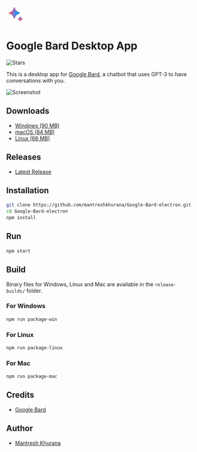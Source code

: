 <img src="./assets/icons/png/favicon.png" width="50" height="50">

# Google Bard Desktop App

![Stars](https://img.shields.io/github/stars/mantreshkhurana/Google-Bard-electron?style=social)

This is a desktop app for [Google Bard](https://bard.google.com/), a chatbot that uses GPT-3 to have conversations with you.

![Screenshot](https://raw.githubusercontent.com/mantreshkhurana/Google-Bard-electron/stable/screenshots/screenshot-1.png)

## Downloads

- [Windows (90 MB)](https://github.com/mantreshkhurana/Google-Bard-electron/releases/download/1.0.0/Google-Bard-v1.0.0-windows.zip)
- [macOS (84 MB)](https://github.com/mantreshkhurana/Google-Bard-electron/releases/download/1.0.0/Google-Bard-v1.0.0-darwin.zip)
- [Linux (66 MB)](https://github.com/mantreshkhurana/Google-Bard-electron/releases/download/1.0.0/Google-Bard-v1.0.0-linux.tar.xz)

## Releases

- [Latest Release](https://github.com/mantreshkhurana/Google-Bard-electron/releases)

## Installation

```bash
git clone https://github.com/mantreshkhurana/Google-Bard-electron.git
cd Google-Bard-electron
npm install
```

## Run

```bash
npm start
```

## Build

Binary files for Windows, Linux and Mac are available in the `release-builds/` folder.

### For Windows

```bash
npm run package-win
```

### For Linux

```bash
npm run package-linux
```

### For Mac

```bash
npm run package-mac
```

## Credits

- [Google Bard](https://bard.google.com/)

## Author

- [Mantresh Khurana](https://github.com/mantreshkhurana)
